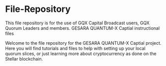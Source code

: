 # File-Repository

This file repository is for the use of GQX Capital Broadcast users, GQX Quorum Leaders and members.
GESARA QUANTUM-X Captial instructional files

Welcome to the file repository for the GESARA QUANTUM-X Captial project. Here you will find tutorials and files to help with setting up your local quorum slices, or just learning more about cryptocurrency as done on the Stellar blockchain.
